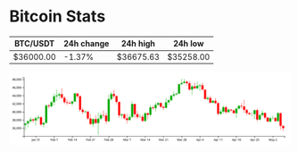 # Bitcoin Stats

BTC/USDT|24h change|24h high|24h low|
|---|---|---|---|
|$36000.00|-1.37%|$36675.63|$35258.00|

<img src="./chart.svg">
